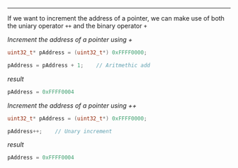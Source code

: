 
---

If we want to increment the address of a pointer, we can make use of both the uniary operator `++` and the binary operator `+`

_Increment the address of a pointer using +_
```C++
uint32_t* pAddress = (uint32_t*) 0xFFFF0000;

pAddress = pAddress + 1;    // Aritmethic add
```
_result_
```C++
pAddress = 0xFFFF0004
```

_Increment the address of a pointer using ++_
```C++
uint32_t* pAddress = (uint32_t*) 0xFFFF0000;

pAddress++;    // Unary increment
```
_result_
```C++
pAddress = 0xFFFF0004
```